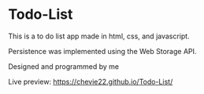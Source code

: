 # Todo-List

This is a to do list app made in html, css, and javascript.

Persistence was implemented using the Web Storage API.

Designed and programmed by me

Live preview: https://chevie22.github.io/Todo-List/
